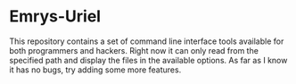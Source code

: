 # Emrys-Uriel
This repository contains a set of command line interface tools available for both programmers and hackers.
Right now it can only read from the specified path and display the files in the available options.
As far as I know it has no bugs, try adding some more features.
